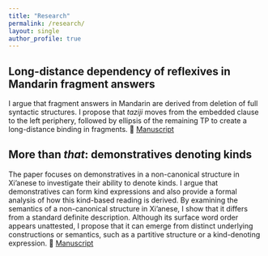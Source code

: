 ```yaml
---
title: "Research"
permalink: /research/
layout: single
author_profile: true
---
```


## Long-distance dependency of reflexives in Mandarin fragment answers
I argue that fragment answers in Mandarin are derived from deletion of full syntactic structures. I propose that *taziji* moves from the embedded clause to the left periphery, followed by ellipsis of the remaining TP to create a long-distance binding in fragments.
📝 [Manuscript](../files/2023-zhang-reflexives.pdf)

## More than *that*: demonstratives denoting kinds
The paper focuses on demonstratives in a non-canonical structure in Xi’anese to investigate their ability to denote kinds. I argue that demonstratives can form kind expressions and also provide a formal analysis of how this kind-based reading is derived. By examining the semantics of a non-canonical structure in Xi’anese, I show that it differs from a standard definite description. Although its surface word order appears unattested, I propose that it can emerge from distinct underlying constructions or semantics, such as a partitive structure or a kind-denoting expression.
📝 [Manuscript](../files/2024-zhang-demonstratives.pdf)